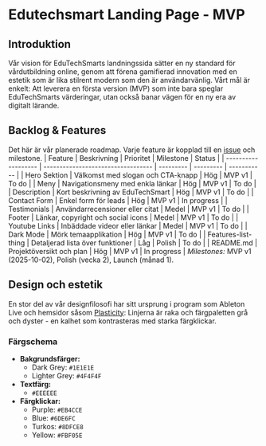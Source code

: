 # Edutechsmart Landing Page - MVP
## Introduktion
Vår vision för EduTechSmarts landningssida sätter en ny standard för vårdutbildning online, genom att förena gamifierad innovation med en estetik som är lika stilrent modern som den är användarvänlig.
Vårt mål är enkelt: Att leverera en första version (MVP) som inte bara speglar EduTechSmarts värderingar, utan också banar vägen för en ny era av digitalt lärande.
## Backlog & Features
Det här är vår planerade roadmap. Varje feature är kopplad till en [issue](https://github.com/maraccus/edutechsmart-landingpage/issues) och milestone.
| Feature             | Beskrivning                        | Prioritet | Milestone | Status      |
| ------------------- | ---------------------------------- | --------- | --------- | ----------- |
| Hero Sektion        | Välkomst med slogan och CTA-knapp  | Hög       | MVP v1    | To do       |
| Meny                | Navigationsmeny med enkla länkar   | Hög       | MVP v1    | To do       |
| Description         | Kort beskrivning av EduTechSmart   | Hög       | MVP v1    | To do       |
| Contact Form        | Enkel form för leads               | Hög       | MVP v1    | In progress |
| Testimonials        | Användarrecensioner eller citat    | Medel     | MVP v1    | To do       |
| Footer              | Länkar, copyright och social icons | Medel     | MVP v1    | To do       |
| Youtube Links       | Inbäddade videor eller länkar      | Medel     | MVP v1    | To do       |
| Dark Mode           | Mörk temaapplikation               | Hög       | MVP v1    | To do       |
| Features-list-thing | Detaljerad lista över funktioner   | Låg       | Polish    | To do       |
| README.md           | Projektöversikt och plan           | Hög       | MVP v1    | In progress |
_Milestones:_ MVP v1 (2025-10-02), Polish (vecka 2), Launch (månad 1).
## Design och estetik
En stor del av vår designfilosofi har sitt ursprung i program som Ableton Live och hemsidor såsom [Plasticity](https://www.plasticity.xyz/): Linjerna är raka och färgpaletten grå och dyster - en kalhet som kontrasteras med starka färgklickar.
### Färgschema
- **Bakgrundsfärger:**
  - Dark Grey: `#1E1E1E`
  - Lighter Grey: `#4F4F4F`
- **Textfärg:**
  - `#EEEEEE`
- **Färgklickar:**
  - Purple: `#EB4CCE`
  - Blue: `#6DE6FC`
  - Turkos: `#8DFCE8`
  - Yellow: `#FBF05E`
